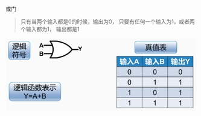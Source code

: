 或门

> 只有当两个输入都是0的时候，输出为0， 只要有任何一个输入为1，或者两个输入都为1， 输出都是1

![image-20201102153810641](assets/image-20201102153810641.png)